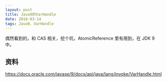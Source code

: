 ```yaml
---
layout: post
title: Java9的VarHandle
date: 2018-03-14
tags: Java9、VarHandle
---
```


偶然看到的，和 CAS 相关，挖个坑，AtomicReference 里有用到，在 JDK 9 中。

## 资料

https://docs.oracle.com/javase/9/docs/api/java/lang/invoke/VarHandle.html